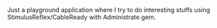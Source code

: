 Just a playground application where I try to do interesting stuffs using StimulusReflex/CableReady with Administrate gem.
